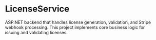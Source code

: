 # LicenseService

ASP.NET backend that handles license generation, validation, and Stripe webhook processing. This project implements core business logic for issuing and validating licenses.
